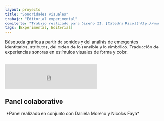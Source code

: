 ```yaml
---
layout: proyecto
title: "Sonoridades visuales"
trabajo: "Editorial experimental"
comitente: "Trabajo realizado para Diseño II, [Cátedra Rico](http://www.catedrarico.com.ar), FADU--UBA."
tags: [Experimental, Editorial]
---
```


Búsqueda gráfica a partir de sonidos y del análisis de emergentes identitarios, atributos, del orden de lo sensible y lo simbólico. Traducción de experiencias sonoras en estímulos visuales de forma y color.

<div class="fotorama">
	<img src="{{ site.baseurl }}/img/2013_sonoridades-ed-01.jpg" alt="" />
	<img src="{{ site.baseurl }}/img/2013_sonoridades-ed-02.jpg" alt="" />
	<img src="{{ site.baseurl }}/img/2013_sonoridades-ed-03.jpg" alt="" />
	<img src="{{ site.baseurl }}/img/2013_sonoridades-ed-04.jpg" alt="" />
	<img src="{{ site.baseurl }}/img/2013_sonoridades-ed-05.jpg" alt="" />
	<img src="{{ site.baseurl }}/img/2013_sonoridades-ed-06.jpg" alt="" />
	<img src="{{ site.baseurl }}/img/2013_sonoridades-ed-07.jpg" alt="" />
	<img src="{{ site.baseurl }}/img/2013_sonoridades-ed-08.jpg" alt="" />
	<img src="{{ site.baseurl }}/img/2013_sonoridades-ed-09.jpg" alt="" />
	<img src="{{ site.baseurl }}/img/2013_sonoridades-ed-10.jpg" alt="" />
	<img src="{{ site.baseurl }}/img/2013_sonoridades-ed-11.jpg" alt="" />
</div>

<iframe src="https://embed.spotify.com/?uri=spotify:track:6gvtc6TZVhAVR81gA44dvd" width="300" height="80" frameborder="0" allowtransparency="true"></iframe>

<h2>Panel colaborativo</h2>
<img src="{{ site.baseurl }}/img/2013_sonoridades-panel.jpg" alt="" />
*Panel realizado en conjunto con Daniela Moreno y Nicolás Faya*  
